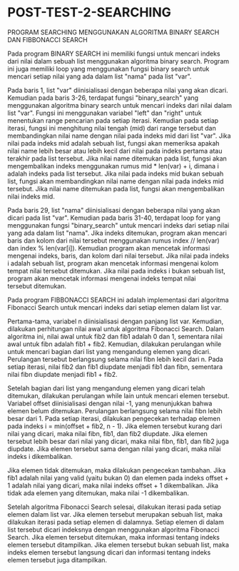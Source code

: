 # POST-TEST-2-SEARCHING
PROGRAM SEARCHING MENGGUNAKAN ALGORITMA BINARY SEARCH DAN FIBBONACCI SEARCH

Pada program BINARY SEARCH ini memiliki fungsi untuk mencari indeks dari nilai dalam sebuah list menggunakan algoritma binary search. Program ini juga memiliki loop yang menggunakan fungsi binary search untuk mencari setiap nilai yang ada dalam list "nama" pada list "var".

Pada baris 1, list "var" diinisialisasi dengan beberapa nilai yang akan dicari. Kemudian pada baris 3-26, terdapat fungsi "binary_search" yang menggunakan algoritma binary search untuk mencari indeks dari nilai dalam list "var". Fungsi ini menggunakan variabel "left" dan "right" untuk menentukan range pencarian pada setiap iterasi. Kemudian pada setiap iterasi, fungsi ini menghitung nilai tengah (mid) dari range tersebut dan membandingkan nilai name dengan nilai pada indeks mid dari list "var". Jika nilai pada indeks mid adalah sebuah list, fungsi akan memeriksa apakah nilai name lebih besar atau lebih kecil dari nilai pada indeks pertama atau terakhir pada list tersebut. Jika nilai name ditemukan pada list, fungsi akan mengembalikan indeks menggunakan rumus mid * len(var) + i, dimana i adalah indeks pada list tersebut. Jika nilai pada indeks mid bukan sebuah list, fungsi akan membandingkan nilai name dengan nilai pada indeks mid tersebut. Jika nilai name ditemukan pada list, fungsi akan mengembalikan nilai indeks mid.

Pada baris 29, list "nama" diinisialisasi dengan beberapa nilai yang akan dicari pada list "var". Kemudian pada baris 31-40, terdapat loop for yang menggunakan fungsi "binary_search" untuk mencari indeks dari setiap nilai yang ada dalam list "nama". Jika indeks ditemukan, program akan mencari baris dan kolom dari nilai tersebut menggunakan rumus index // len(var) dan index % len(var[i]). Kemudian program akan mencetak informasi mengenai indeks, baris, dan kolom dari nilai tersebut. Jika nilai pada indeks i adalah sebuah list, program akan mencetak informasi mengenai kolom tempat nilai tersebut ditemukan. Jika nilai pada indeks i bukan sebuah list, program akan mencetak informasi mengenai indeks tempat nilai tersebut ditemukan.


Pada program FIBBONACCI SEARCH ini adalah implementasi dari algoritma Fibonacci Search untuk mencari indeks dari setiap elemen dalam list var.

Pertama-tama, variabel n diinisialisasi dengan panjang list var. Kemudian, dilakukan perhitungan nilai awal untuk algoritma Fibonacci Search. Dalam algoritma ini, nilai awal untuk fib2 dan fib1 adalah 0 dan 1, sementara nilai awal untuk fibn adalah fib1 + fib2. Kemudian, dilakukan perulangan while untuk mencari bagian dari list yang mengandung elemen yang dicari. Perulangan tersebut berlangsung selama nilai fibn lebih kecil dari n. Pada setiap iterasi, nilai fib2 dan fib1 diupdate menjadi fib1 dan fibn, sementara nilai fibn diupdate menjadi fib1 + fib2.

Setelah bagian dari list yang mengandung elemen yang dicari telah ditemukan, dilakukan perulangan while lain untuk mencari elemen tersebut. Variabel offset diinisialisasi dengan nilai -1, yang menunjukkan bahwa elemen belum ditemukan. Perulangan berlangsung selama nilai fibn lebih besar dari 1. Pada setiap iterasi, dilakukan pengecekan terhadap elemen pada indeks i = min(offset + fib2, n - 1). Jika elemen tersebut kurang dari nilai yang dicari, maka nilai fibn, fib1, dan fib2 diupdate. Jika elemen tersebut lebih besar dari nilai yang dicari, maka nilai fibn, fib1, dan fib2 juga diupdate. Jika elemen tersebut sama dengan nilai yang dicari, maka nilai indeks i dikembalikan.

Jika elemen tidak ditemukan, maka dilakukan pengecekan tambahan. Jika fib1 adalah nilai yang valid (yaitu bukan 0) dan elemen pada indeks offset + 1 adalah nilai yang dicari, maka nilai indeks offset + 1 dikembalikan. Jika tidak ada elemen yang ditemukan, maka nilai -1 dikembalikan.

Setelah algoritma Fibonacci Search selesai, dilakukan iterasi pada setiap elemen dalam list var. Jika elemen tersebut merupakan sebuah list, maka dilakukan iterasi pada setiap elemen di dalamnya. Setiap elemen di dalam list tersebut dicari indeksnya dengan menggunakan algoritma Fibonacci Search. Jika elemen tersebut ditemukan, maka informasi tentang indeks elemen tersebut ditampilkan. Jika elemen tersebut bukan sebuah list, maka indeks elemen tersebut langsung dicari dan informasi tentang indeks elemen tersebut juga ditampilkan.
